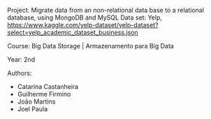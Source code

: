 Project: Migrate data from an non-relational data base to a relational database, using MongoDB and MySQL
Data set: Yelp, https://www.kaggle.com/yelp-dataset/yelp-dataset?select=yelp_academic_dataset_business.json

Course: Big Data Storage | Armazenamento para Big Data

Year: 2nd

Authors:
 - Catarina Castanheira
 - Guilherme Firmino
 - João Martins
 - Joel Paula
